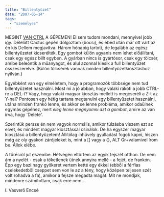 ```yaml
---
title: "Billentyűzet"
date: "2007-05-14"
tags: 
  - "személyes"
---
```


MEGINT [VAN CTRL](https://csokavar.hu/blog/2007/02/eltorott-a-ctrl/) A GÉPEMEN! El sem tudom mondani, mennyivel jobb így. Délelőtt Cactus gépén dolgoztam (bocsi), és ebéd után már ott várt az én kis Dellem megjavítva. Három hónapig tartott, de legalább az egész billentyűzetet kicserélték. Egy gombot külön ugyanis nem lehet előállítani, csak egy egész billt egyben. A gyárban nincs is gyártósor, csak egy tölcsér, amibe beleöntik a műanyagot, és alul azonnal kiesik a full billentyűzet összeszerelve. (Külön tölcsérek vannak minden billentyűzetkiosztáshoz nyilván.)

Egyébként van egy elméletem, hogy a programozók többsége nem tud billentyűzetet használni. Most mi a jó abban, hogy valaki ráköti a jobb CTRL-re a DEL-t? Vagy, hogy valaki magyar kiosztás mellett is megcseréli a Z-t az Y-nal? Pontosan egy hétig tartana megtanulni egy billentyűzetet használni, utána minden frankó lenne, és akkor se lenne probléma, amikor odaülnek egymás gépéhez, mert _elég lenne megnyomni azt a gombot_, amire az van írva, hogy 'Delete'. 

Szerintük persze én nem vagyok normális, amikor túlzásba viszem ezt az elvet, és mindent magyar kiosztással csinálok. De ha egyszer magyar kiosztású a billentyűzetem! Állítólag ínhüvely gyulladást fogok kapni, hiszen még az oly gyakori zárójeleket is, mint a \[\] vagy a {}, ALT Gr+valamivel írom be. Állok elébe.

A törésről jut eszembe. Hétvégén eltörtem az egyik fejszét otthon. De nem ám a nyelét - csak a töketlenek ütnek annyira mellé - a fejét, de frankón. Épp egy bazi nagy gyökeret vertem ketté egy ékkel (ebből a férfias cselekedetből cseppet sem von le az a tény, hogy középen teljesen szét volt rohadva a fa), amikor a fejsze megadta magát. Mit ne mondjak, mindenre számítottam, csak erre nem... 

I. Vasverő Encsé

